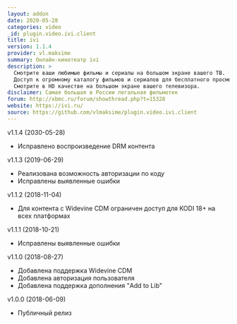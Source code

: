```yaml
---
layout: addon
date: 2020-05-28
categories: video
_id: plugin.video.ivi.client
title: ivi
version: 1.1.4
provider: vl.maksime
summary: Онлайн-кинотеатр ivi
description: >
  Смотрите ваши любимые фильмы и сериалы на большом экране вашего ТВ.
  Доступ к огромному каталогу фильмов и сериалов для бесплатного просмотра в один клик.
  Смотрите в HD качестве на большом экране вашего телевизора.
disclaimer: Самая большая в России легальная фильмотек
forum: http://xbmc.ru/forum/showthread.php?t=15328
website: https://ivi.ru/ 
source: https://github.com/vlmaksime/plugin.video.ivi.client
---
```

v1.1.4 (2030-05-28)
- Исправлено воспроизведение DRM контента

v1.1.3 (2019-06-29)
- Реализована возможность авторизации по коду
- Исправлены выявленные ошибки

v1.1.2 (2018-11-04)
- Для контента с Widevine CDM ограничен доступ для KODI 18+ на всех платформах

v1.1.1 (2018-10-21)
- Исправлены выявленные ошибки

v1.1.0 (2018-08-27)
- Добавлена поддержка Widevine CDM
- Добавлена авторизация пользователя
- Добавлена поддержка дополнения "Add to Lib"

v1.0.0 (2018-06-09)
- Публичный релиз